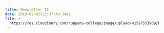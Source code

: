 ```yaml
---
title: Newsletter 11
date: 2019-09-03T23:37:49.348Z
file: >-
  https://res.cloudinary.com/ruapehu-college/image/upload/v1567553909/Newsletter_11-2019_vm5hby.pdf
---
```


